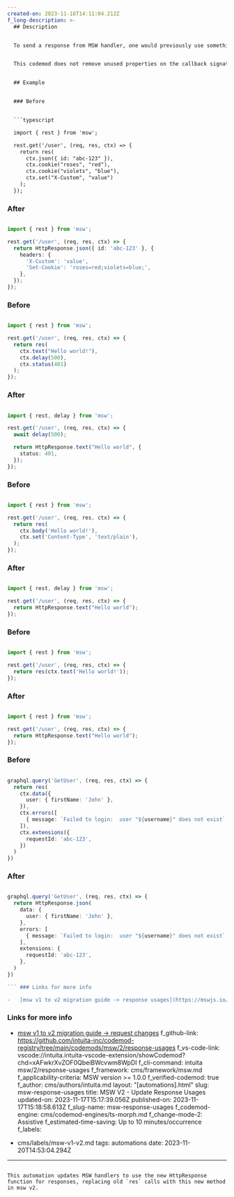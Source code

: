 ```yaml
---
created-on: 2023-11-16T14:11:04.212Z
f_long-description: >-
  ## Description


  To send a response from MSW handler, one would previously use something like `res(ctx.text("Hello world"))`. In msw v2, this is achieved by returning a native WebAPI Response object. msw v2 conveniently exposes a `HttpResponse` function that has useful methods for creating just that object with a desired body. This codemod replaces the old `res` calls with the new `HttpResponse` function calls and a bunch of ctx utilities that usually go with it. See examples below.


  This codemod does not remove unused properties on the callback signature due to the fact that there are more changes in other codemods included in the `upgrade-recipe` that rely on it. To apply these changes, you will have to run the recipe or run a `callback-signature` codemod that will do only that and replace all the references of old signature arguments.


  ## Example


  ### Before


  ```typescript

  import { rest } from 'msw';

  rest.get('/user', (req, res, ctx) => {
    return res(
      ctx.json({ id: "abc-123" }),
      ctx.cookie("roses", "red"),
      ctx.cookie("violets", "blue"),
      ctx.set("X-Custom", "value")
    );
  });

  ```


  ### After


  ```typescript

  import { rest } from 'msw';

  rest.get('/user', (req, res, ctx) => {
    return HttpResponse.json({ id: 'abc-123' }, {
      headers: {
        'X-Custom': 'value',
        'Set-Cookie': 'roses=red;violets=blue;',
      },
    });
  });

  ```


  ### Before


  ```typescript

  import { rest } from 'msw';

  rest.get('/user', (req, res, ctx) => {
    return res(
      ctx.text("Hello world!"),
      ctx.delay(500),
      ctx.status(401)
    );
  });

  ```


  ### After


  ```typescript

  import { rest, delay } from 'msw';

  rest.get('/user', (req, res, ctx) => {
    await delay(500);

    return HttpResponse.text("Hello world", {
      status: 401,
    });
  });

  ```


  ### Before


  ```typescript

  import { rest } from 'msw';

  rest.get('/user', (req, res, ctx) => {
    return res(
      ctx.body('Hello world!'),
      ctx.set('Content-Type', 'text/plain'),
    );
  });

  ```


  ### After


  ```typescript

  import { rest, delay } from 'msw';

  rest.get('/user', (req, res, ctx) => {
    return HttpResponse.text("Hello world");
  });

  ```


  ### Before


  ```typescript

  import { rest } from 'msw';

  rest.get('/user', (req, res, ctx) => {
    return res(ctx.text('Hello world!'));
  });

  ```


  ### After


  ```typescript

  import { rest } from 'msw';

  rest.get('/user', (req, res, ctx) => {
    return HttpResponse.text("Hello world");
  });

  ```


  ### Before


  ```typescript

  graphql.query('GetUser', (req, res, ctx) => {
    return res(
      ctx.data({
        user: { firstName: 'John' },
      }),
      ctx.errors([
        { message: `Failed to login:  user "${username}" does not exist` },
      ]),
      ctx.extensions({
        requestId: 'abc-123',
      })
    )
  })

  ```


  ### After


  ````typescript

  graphql.query('GetUser', (req, res, ctx) => {
    return HttpResponse.json(
      data: {
        user: { firstName: 'John' },
      },
      errors: [
        { message: `Failed to login:  user "${username}" does not exist` },
      ],
      extensions: {
        requestId: 'abc-123',
      },
    )
  })

  ``` ### Links for more info

  -   [msw v1 to v2 migration guide -> response usages](https://mswjs.io/docs/migrations/1.x-to-2.x/#request-changes)

  ````


  ### Links for more info


  * [msw v1 to v2 migration guide -> request changes](https://mswjs.io/docs/migrations/1.x-to-2.x/#request-changes)
f_github-link: https://github.com/intuita-inc/codemod-registry/tree/main/codemods/msw/2/response-usages
f_vs-code-link: vscode://intuita.intuita-vscode-extension/showCodemod?chd=xAFwkrXvZOF0QbeiBWcvwm8WpDI
f_cli-command: intuita msw/2/response-usages
f_framework: cms/framework/msw.md
f_applicability-criteria: MSW version >= 1.0.0
f_verified-codemod: true
f_author: cms/authors/intuita.md
layout: "[automations].html"
slug: msw-response-usages
title: MSW V2 - Update Response Usages
updated-on: 2023-11-17T15:17:39.056Z
published-on: 2023-11-17T15:18:58.613Z
f_slug-name: msw-response-usages
f_codemod-engine: cms/codemod-engines/ts-morph.md
f_change-mode-2: Assistive
f_estimated-time-saving: Up to 10 minutes/occurrence
f_labels:
  - cms/labels/msw-v1-v2.md
tags: automations
date: 2023-11-20T14:53:04.294Z
---
```

This automation updates MSW handlers to use the new HttpResponse function for responses, replacing old `res` calls with this new method in msw v2.